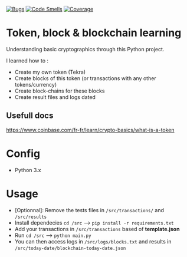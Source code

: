[![Bugs](https://sonarcloud.io/api/project_badges/measure?project=MathieuAudibert_BlockChain&metric=bugs&token=d7be540c8103597de4b21fa888b5daad459600e4)](https://sonarcloud.io/summary/new_code?id=MathieuAudibert_BlockChain)
[![Code Smells](https://sonarcloud.io/api/project_badges/measure?project=MathieuAudibert_BlockChain&metric=code_smells&token=d7be540c8103597de4b21fa888b5daad459600e4)](https://sonarcloud.io/summary/new_code?id=MathieuAudibert_BlockChain)
[![Coverage](https://sonarcloud.io/api/project_badges/measure?project=MathieuAudibert_BlockChain&metric=coverage&token=d7be540c8103597de4b21fa888b5daad459600e4)](https://sonarcloud.io/summary/new_code?id=MathieuAudibert_BlockChain)

# Token, block & blockchain learning

Understanding basic cryptographics through this Python project.

I learned how to :

- Create my own token (Tekra)
- Create blocks of this token (or transactions with any other tokens/currency)
- Create block-chains for these blocks
- Create result files and logs dated

## Usefull docs

https://www.coinbase.com/fr-fr/learn/crypto-basics/what-is-a-token

# Config

- Python 3.x

# Usage

- [Optionnal]: Remove the tests files in `/src/transactions/` and `/src/results`
- Install dependecies `cd /src` --> `pip install -r requirements.txt`
- Add your transactions in `/src/transactions` based of **template.json**
- Run `cd /src` --> `python main.py`
- You can then access logs in `/src/logs/blocks.txt` and results in `/src/today-date/blockchain-today-date.json`
